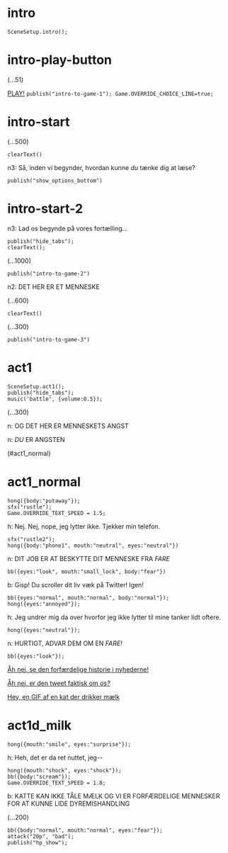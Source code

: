 # intro

`SceneSetup.intro();`

# intro-play-button

(...51)

[PLAY!](#intro-start) `publish("intro-to-game-1"); Game.OVERRIDE_CHOICE_LINE=true;`

# intro-start

(...500)

`clearText()`

n3:  Så, inden vi begynder, hvordan kunne *du* tænke dig at læse?

`publish("show_options_bottom")`

# intro-start-2

n3:  Lad os begynde på vores fortælling...

```
publish("hide_tabs");
clearText();
```

(...1000)

`publish("intro-to-game-2")`

n2: DET HER ER ET MENNESKE

(...600)

`clearText()`

(...300)

`publish("intro-to-game-3")`

# act1

```
SceneSetup.act1();
publish("hide_tabs");
music('battle', {volume:0.5});
```

(...300)

n: OG DET HER ER MENNESKETS ANGST

n:  _DU_ ER ANGSTEN

(#act1_normal)


# act1_normal

```
hong({body:"putaway"});
sfx("rustle");
Game.OVERRIDE_TEXT_SPEED = 1.5;
```

h: Nej. Nej, nope, jeg lytter ikke. Tjekker min telefon.

```
sfx("rustle2");
hong({body:"phone1", mouth:"neutral", eyes:"neutral"})
```

n: DIT JOB ER AT BESKYTTE DIT MENNESKE FRA *FARE*

`bb({eyes:"look", mouth:"small_lock", body:"fear"})`

b: Gisp! Du scroller dit liv væk på Twitter! Igen!

```
bb({eyes:"normal", mouth:"normal", body:"normal"});
hong({eyes:"annoyed"});
```

h: Jeg undrer mig da over hvorfor jeg ikke lytter til mine tanker lidt oftere.

`hong({eyes:"neutral"});`

n: HURTIGT, ADVAR DEM OM EN *FARE!*

```
bb({eyes:"look"});
```

[Åh nej, se den forfærdelige historie i nyhederne!](#act1d_news)

[Åh nej, er den tweet faktisk om *os?*](#act1d_subtweet)

[Hey, en GIF af en kat der drikker mælk](#act1d_milk)

# act1d_milk

`hong({mouth:"smile", eyes:"surprise"});`

h: Heh, det er da ret nuttet, jeg--

```
hong({mouth:"shock", eyes:"shock"});
bb({body:"scream"});
Game.OVERRIDE_TEXT_SPEED = 1.8;
```

b: KATTE KAN IKKE TÅLE MÆLK OG VI ER FORFÆRDELIGE MENNESKER FOR AT KUNNE LIDE DYREMISHANDLING

(...200)

```
bb({body:"normal", mouth:"normal", eyes:"fear"});
attack("20p", "bad");
publish("hp_show");
```



